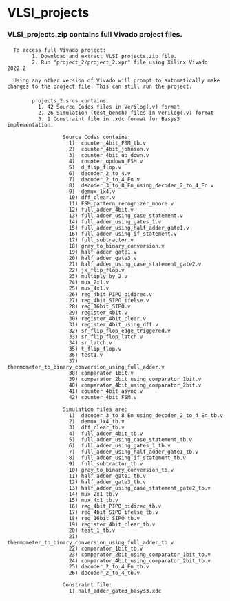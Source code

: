 # VLSI_projects

### VLSI_projects.zip contains full Vivado project files.
#### 
      To access full Vivado project:
            1. Download and extract VLSI_projects.zip file.
            2. Run "project_2/project_2.xpr" file using Xilinx Vivado 2022.2 

      Using any other version of Vivado will prompt to automatically make changes to the project file. This can still run the project.

####  

            projects_2.srcs contains:
              1. 42 Source Codes files in Verilog(.v) format
              2. 26 Simulation (test_bench) files in Verilog(.v) format
              3. 1 Constraint file in .xdc format for Basys3 implementation.

                      Source Codes contains:
                        1)	counter_4bit_FSM_tb.v
                        2)	counter_4bit_johnson.v
                        3)	counter_4bit_up_down.v
                        4)	counter_updown_FSM.v
                        5)	d_flip_flop.v
                        6)	decoder_2_to_4.v
                        7)	decoder_2_to_4_En.v
                        8)	decoder_3_to_8_En_using_decoder_2_to_4_En.v
                        9)	demux_1x4.v
                        10)	dff_clear.v
                        11)	FSM_pattern_recognizer_moore.v
                        12)	full_adder_4bit.v
                        13)	full_adder_using_case_statement.v
                        14)	full_adder_using_gates_1.v
                        15)	full_adder_using_half_adder_gate1.v
                        16)	full_adder_using_if_statement.v
                        17)	full_subtractor.v
                        18)	gray_to_binary_conversion.v
                        19)	half_adder_gate1.v
                        20)	half_adder_gate3.v
                        21)	half_adder_using_case_statement_gate2.v
                        22)	jk_flip_flop.v
                        23)	multiply_by_2.v
                        24)	mux_2x1.v
                        25)	mux_4x1.v
                        26)	reg_4bit_PIPO_bidirec.v
                        27)	reg_4bit_SIPO_ifelse.v
                        28)	reg_16bit_SIPO.v
                        29)	register_4bit.v
                        30)	register_4bit_clear.v
                        31)	register_4bit_using_dff.v
                        32)	sr_flip_flop_edge_triggered.v
                        33)	sr_flip_flop_latch.v
                        34)	sr_latch.v
                        35)	t_flip_flop.v
                        36)	test1.v
                        37)	thermometer_to_binary_conversion_using_full_adder.v
                        38)	comparator_1bit.v
                        39)	comparator_2bit_using_comparator_1bit.v
                        40)	comparator_4bit_using_comparator_2bit.v
                        41)	counter_4bit_async.v
                        42)	counter_4bit_FSM.v
                      
                      Simulation files are:
                        1)	decoder_3_to_8_En_using_decoder_2_to_4_En_tb.v
                        2)	demux_1x4_tb.v
                        3)	dff_clear_tb.v
                        4)	full_adder_4bit_tb.v
                        5)	full_adder_using_case_statement_tb.v
                        6)	full_adder_using_gates_1_tb.v
                        7)	full_adder_using_half_adder_gate1_tb.v
                        8)	full_adder_using_if_statement_tb.v
                        9)	full_subtractor_tb.v
                        10)	gray_to_binary_conversion_tb.v
                        11)	half_adder_gate1_tb.v
                        12)	half_adder_gate3_tb.v
                        13)	half_adder_using_case_statement_gate2_tb.v
                        14)	mux_2x1_tb.v
                        15)	mux_4x1_tb.v
                        16)	reg_4bit_PIPO_bidirec_tb.v
                        17)	reg_4bit_SIPO_ifelse_tb.v
                        18)	reg_16bit_SIPO_tb.v
                        19)	register_4bit_clear_tb.v
                        20)	test_1_tb.v
                        21)	thermometer_to_binary_conversion_using_full_adder_tb.v
                        22)	comparator_1bit_tb.v
                        23)	comparator_2bit_using_comparator_1bit_tb.v
                        24)	comparator_4bit_using_comparator_2bit_tb.v
                        25)	decoder_2_to_4_En_tb.v
                        26)	decoder_2_to_4_tb.v
                      
                      Constraint file:
                        1) half_adder_gate3_basys3.xdc
